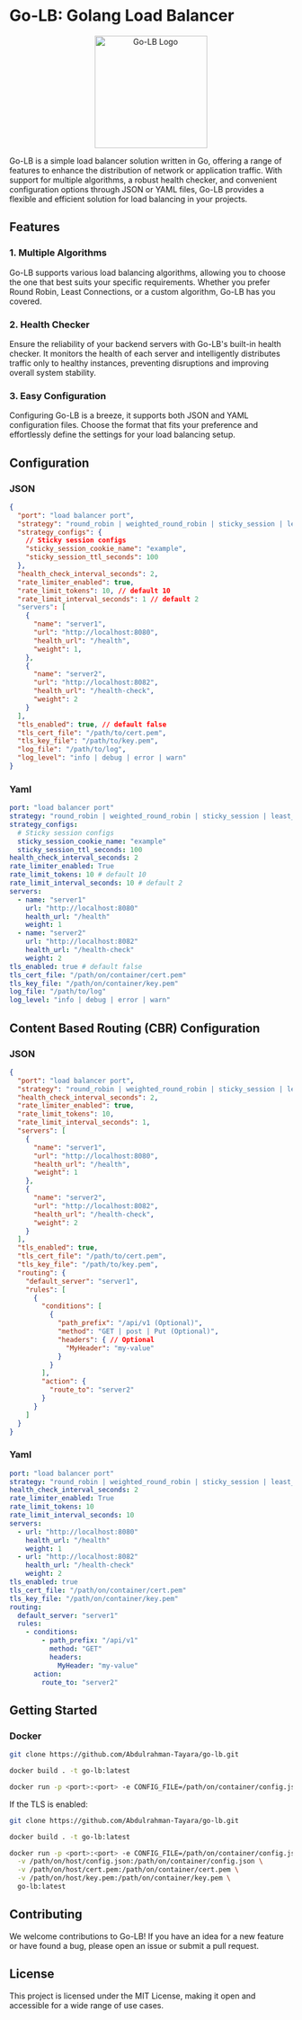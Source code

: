 # Go-LB: Golang Load Balancer

<div align="center">
    <img src="./img.png" alt="Go-LB Logo" width="200"/>
</div>

Go-LB is a simple load balancer solution written in Go, offering a range of features to enhance the distribution of network or application traffic. With support for multiple algorithms, a robust health checker, and convenient configuration options through JSON or YAML files, Go-LB provides a flexible and efficient solution for load balancing in your projects.

## Features

### 1. Multiple Algorithms

Go-LB supports various load balancing algorithms, allowing you to choose the one that best suits your specific requirements. Whether you prefer Round Robin, Least Connections, or a custom algorithm, Go-LB has you covered.

### 2. Health Checker

Ensure the reliability of your backend servers with Go-LB's built-in health checker. It monitors the health of each server and intelligently distributes traffic only to healthy instances, preventing disruptions and improving overall system stability.

### 3. Easy Configuration

Configuring Go-LB is a breeze, it supports both JSON and YAML configuration files. Choose the format that fits your preference and effortlessly define the settings for your load balancing setup.

## Configuration

### JSON
```json
{
  "port": "load balancer port",
  "strategy": "round_robin | weighted_round_robin | sticky_session | least_connections | random", // default round_robin
  "strategy_configs": {
    // Sticky session configs
    "sticky_session_cookie_name": "example",
    "sticky_session_ttl_seconds": 100
  },
  "health_check_interval_seconds": 2,
  "rate_limiter_enabled": true,
  "rate_limit_tokens": 10, // default 10
  "rate_limit_interval_seconds": 1 // default 2
  "servers": [
    {
      "name": "server1",
      "url": "http://localhost:8080",
      "health_url": "/health",
      "weight": 1,
    },
    {
      "name": "server2",
      "url": "http://localhost:8082",
      "health_url": "/health-check",
      "weight": 2
    }
  ],
  "tls_enabled": true, // default false
  "tls_cert_file": "/path/to/cert.pem",
  "tls_key_file": "/path/to/key.pem",
  "log_file": "/path/to/log",
  "log_level": "info | debug | error | warn"
}
```

### Yaml
```yaml
port: "load balancer port"
strategy: "round_robin | weighted_round_robin | sticky_session | least_connections | random" # default round_robin
strategy_configs:
  # Sticky session configs
  sticky_session_cookie_name: "example"
  sticky_session_ttl_seconds: 100
health_check_interval_seconds: 2
rate_limiter_enabled: True
rate_limit_tokens: 10 # default 10
rate_limit_interval_seconds: 10 # default 2
servers:
  - name: "server1"
    url: "http://localhost:8080"
    health_url: "/health"
    weight: 1
  - name: "server2"
    url: "http://localhost:8082"
    health_url: "/health-check"
    weight: 2
tls_enabled: true # default false
tls_cert_file: "/path/on/container/cert.pem"
tls_key_file: "/path/on/container/key.pem"
log_file: "/path/to/log"
log_level: "info | debug | error | warn"
```

## Content Based Routing (CBR) Configuration

### JSON
```json
{
  "port": "load balancer port",
  "strategy": "round_robin | weighted_round_robin | sticky_session | least_connections | random",
  "health_check_interval_seconds": 2,
  "rate_limiter_enabled": true,
  "rate_limit_tokens": 10,
  "rate_limit_interval_seconds": 1,
  "servers": [
    {
      "name": "server1",
      "url": "http://localhost:8080",
      "health_url": "/health",
      "weight": 1
    },
    {
      "name": "server2",
      "url": "http://localhost:8082",
      "health_url": "/health-check",
      "weight": 2
    }
  ],
  "tls_enabled": true,
  "tls_cert_file": "/path/to/cert.pem",
  "tls_key_file": "/path/to/key.pem",
  "routing": {
    "default_server": "server1",
    "rules": [
      {
        "conditions": [
          {
            "path_prefix": "/api/v1 (Optional)",
            "method": "GET | post | Put (Optional)",
            "headers": { // Optional
              "MyHeader": "my-value"
            }
          }
        ],
        "action": {
          "route_to": "server2"
        }
      }
    ]
  }
}
```

### Yaml
```yaml
port: "load balancer port"
strategy: "round_robin | weighted_round_robin | sticky_session | least_connections | random"
health_check_interval_seconds: 2
rate_limiter_enabled: True
rate_limit_tokens: 10
rate_limit_interval_seconds: 10
servers:
  - url: "http://localhost:8080"
    health_url: "/health"
    weight: 1
  - url: "http://localhost:8082"
    health_url: "/health-check"
    weight: 2
tls_enabled: true
tls_cert_file: "/path/on/container/cert.pem"
tls_key_file: "/path/on/container/key.pem"
routing:
  default_server: "server1"
  rules:
    - conditions:
        - path_prefix: "/api/v1"
          method: "GET"
          headers:
            MyHeader: "my-value"
      action:
        route_to: "server2"
```





## Getting Started

### Docker

```bash
git clone https://github.com/Abdulrahman-Tayara/go-lb.git

docker build . -t go-lb:latest

docker run -p <port>:<port> -e CONFIG_FILE=/path/on/container/config.json -v /path/on/host/config.json:/path/on/container/config.json go-lb:latest
```

If the TLS is enabled:

```bash
git clone https://github.com/Abdulrahman-Tayara/go-lb.git

docker build . -t go-lb:latest

docker run -p <port>:<port> -e CONFIG_FILE=/path/on/container/config.json \
  -v /path/on/host/config.json:/path/on/container/config.json \
  -v /path/on/host/cert.pem:/path/on/container/cert.pem \
  -v /path/on/host/key.pem:/path/on/container/key.pem \
  go-lb:latest
```

## Contributing

We welcome contributions to Go-LB! If you have an idea for a new feature or have found a bug, please open an issue or submit a pull request.

## License

This project is licensed under the MIT License, making it open and accessible for a wide range of use cases.